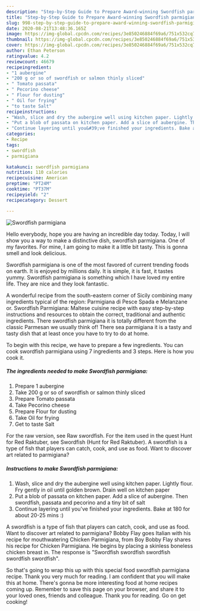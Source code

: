```yaml
---
description: "Step-by-Step Guide to Prepare Award-winning Swordfish parmigiana"
title: "Step-by-Step Guide to Prepare Award-winning Swordfish parmigiana"
slug: 998-step-by-step-guide-to-prepare-award-winning-swordfish-parmigiana
date: 2020-08-21T13:48:36.165Z
image: https://img-global.cpcdn.com/recipes/3e850246884f69a6/751x532cq70/swordfish-parmigiana-recipe-main-photo.jpg
thumbnail: https://img-global.cpcdn.com/recipes/3e850246884f69a6/751x532cq70/swordfish-parmigiana-recipe-main-photo.jpg
cover: https://img-global.cpcdn.com/recipes/3e850246884f69a6/751x532cq70/swordfish-parmigiana-recipe-main-photo.jpg
author: Ethan Peterson
ratingvalue: 4.2
reviewcount: 46679
recipeingredient:
- "1 aubergine"
- "200 g or so of swordfish or salmon thinly sliced"
- " Tomato passata"
- " Pecorino cheese"
- " Flour for dusting"
- " Oil for frying"
- "to taste Salt"
recipeinstructions:
- "Wash, slice and dry the aubergine well using kitchen paper. Lightly flour. Fry gently in oil until golden brown. Drain well on kitchen paper"
- "Put a blob of passata on kitchen paper. Add a slice of aubergine. Then swordfish, passata and pecorino and a tiny bit of salt"
- "Continue layering until you&#39;ve finished your ingredients. Bake at 180 for about 20-25 mins :)"
categories:
- Recipe
tags:
- swordfish
- parmigiana

katakunci: swordfish parmigiana 
nutrition: 110 calories
recipecuisine: American
preptime: "PT24M"
cooktime: "PT37M"
recipeyield: "2"
recipecategory: Dessert

---
```



![Swordfish parmigiana](https://img-global.cpcdn.com/recipes/3e850246884f69a6/751x532cq70/swordfish-parmigiana-recipe-main-photo.jpg)

Hello everybody, hope you are having an incredible day today. Today, I will show you a way to make a distinctive dish, swordfish parmigiana. One of my favorites. For mine, I am going to make it a little bit tasty. This is gonna smell and look delicious.

Swordfish parmigiana is one of the most favored of current trending foods on earth. It is enjoyed by millions daily. It is simple, it is fast, it tastes yummy. Swordfish parmigiana is something which I have loved my entire life. They are nice and they look fantastic.

A wonderful recipe from the south-eastern corner of Sicily combining many ingredients typical of the region: Parmigiana di Pesce Spada e Melanzane or. Swordfish Parmigiana: Maltese cuisine recipe with easy step-by-step instructions and resources to obtain the correct, traditional and authentic ingredients. There swordfish parmigiana it is totally different from the classic Parmesan we usually think of! There sea parmigiana it is a tasty and tasty dish that at least once you have to try to do at home.


To begin with this recipe, we have to prepare a few ingredients. You can cook swordfish parmigiana using 7 ingredients and 3 steps. Here is how you cook it.

<!--inarticleads1-->

##### The ingredients needed to make Swordfish parmigiana:

1. Prepare 1 aubergine
1. Take 200 g or so of swordfish or salmon thinly sliced
1. Prepare  Tomato passata
1. Take  Pecorino cheese
1. Prepare  Flour for dusting
1. Take  Oil for frying
1. Get to taste Salt


For the raw version, see Raw swordfish. For the item used in the quest Hunt for Red Raktuber, see Swordfish (Hunt for Red Raktuber). A swordfish is a type of fish that players can catch, cook, and use as food. Want to discover art related to parmigiana? 

<!--inarticleads2-->

##### Instructions to make Swordfish parmigiana:

1. Wash, slice and dry the aubergine well using kitchen paper. Lightly flour. Fry gently in oil until golden brown. Drain well on kitchen paper
1. Put a blob of passata on kitchen paper. Add a slice of aubergine. Then swordfish, passata and pecorino and a tiny bit of salt
1. Continue layering until you&#39;ve finished your ingredients. Bake at 180 for about 20-25 mins :)


A swordfish is a type of fish that players can catch, cook, and use as food. Want to discover art related to parmigiana? Bobby Flay goes Italian with his recipe for mouthwatering Chicken Parmigiana, from Boy Bobby Flay shares his recipe for Chicken Parmigiana. He begins by placing a skinless boneless chicken breast in. The response is &#34;Swordfish swordfish swordfish swordfish swordfish&#34;. 

So that's going to wrap this up with this special food swordfish parmigiana recipe. Thank you very much for reading. I am confident that you will make this at home. There's gonna be more interesting food at home recipes coming up. Remember to save this page on your browser, and share it to your loved ones, friends and colleague. Thank you for reading. Go on get cooking!
